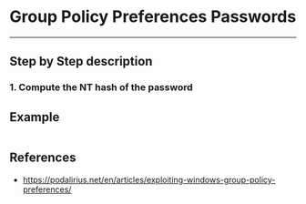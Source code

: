 # Group Policy Preferences Passwords


---

## Step by Step description

### 1. Compute the NT hash of the password



## Example

```

```

## References
 - https://podalirius.net/en/articles/exploiting-windows-group-policy-preferences/
